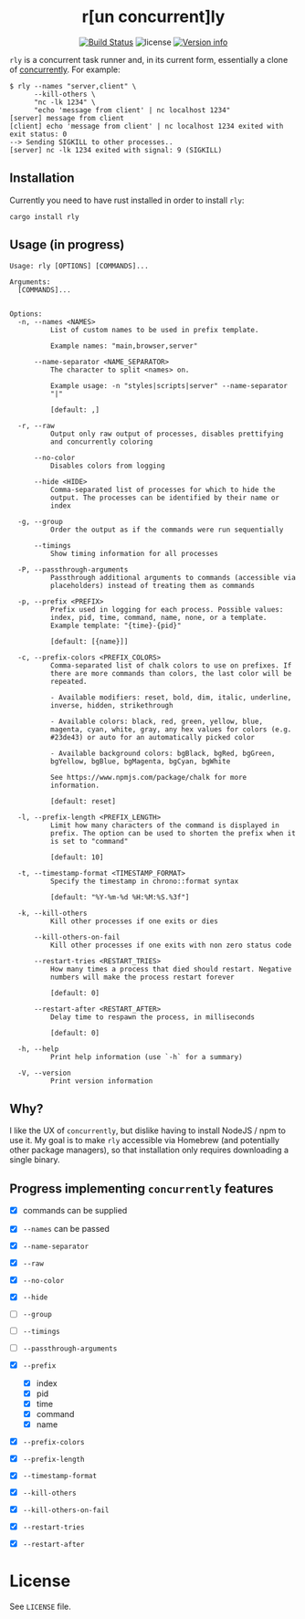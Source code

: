 <h1 align="center">r[un concurrent]ly</h1>
<p align="center">
  <a href="https://github.com/x3ro/rly/actions/workflows/ci.yml"><img src="https://github.com/x3ro/rly/actions/workflows/ci.yml/badge.svg?branch=main" alt="Build Status"></a>
  <img src="https://img.shields.io/crates/l/rly.svg" alt="license">
  <a href="https://crates.io/crates/rly"><img src="https://img.shields.io/crates/v/rly.svg?colorB=319e8c" alt="Version info"></a><br>
</p>

`rly` is a concurrent task runner and, in its current form, essentially a clone of [concurrently](https://github.com/open-cli-tools/concurrently). For example:

```
$ rly --names "server,client" \
      --kill-others \
      "nc -lk 1234" \
      "echo 'message from client' | nc localhost 1234"
[server] message from client
[client] echo 'message from client' | nc localhost 1234 exited with exit status: 0
--> Sending SIGKILL to other processes..
[server] nc -lk 1234 exited with signal: 9 (SIGKILL)
```

## Installation

Currently you need to have rust installed in order to install `rly`: 

```
cargo install rly
```

## Usage (in progress)

```
Usage: rly [OPTIONS] [COMMANDS]...

Arguments:
  [COMMANDS]...


Options:
  -n, --names <NAMES>
          List of custom names to be used in prefix template.

          Example names: "main,browser,server"

      --name-separator <NAME_SEPARATOR>
          The character to split <names> on.

          Example usage: -n "styles|scripts|server" --name-separator
          "|"

          [default: ,]

  -r, --raw
          Output only raw output of processes, disables prettifying
          and concurrently coloring

      --no-color
          Disables colors from logging

      --hide <HIDE>
          Comma-separated list of processes for which to hide the
          output. The processes can be identified by their name or
          index

  -g, --group
          Order the output as if the commands were run sequentially

      --timings
          Show timing information for all processes

  -P, --passthrough-arguments
          Passthrough additional arguments to commands (accessible via
          placeholders) instead of treating them as commands

  -p, --prefix <PREFIX>
          Prefix used in logging for each process. Possible values:
          index, pid, time, command, name, none, or a template.
          Example template: "{time}-{pid}"

          [default: [{name}]]

  -c, --prefix-colors <PREFIX_COLORS>
          Comma-separated list of chalk colors to use on prefixes. If
          there are more commands than colors, the last color will be
          repeated.

          - Available modifiers: reset, bold, dim, italic, underline,
          inverse, hidden, strikethrough

          - Available colors: black, red, green, yellow, blue,
          magenta, cyan, white, gray, any hex values for colors (e.g.
          #23de43) or auto for an automatically picked color

          - Available background colors: bgBlack, bgRed, bgGreen,
          bgYellow, bgBlue, bgMagenta, bgCyan, bgWhite

          See https://www.npmjs.com/package/chalk for more
          information.

          [default: reset]

  -l, --prefix-length <PREFIX_LENGTH>
          Limit how many characters of the command is displayed in
          prefix. The option can be used to shorten the prefix when it
          is set to "command"

          [default: 10]

  -t, --timestamp-format <TIMESTAMP_FORMAT>
          Specify the timestamp in chrono::format syntax

          [default: "%Y-%m-%d %H:%M:%S.%3f"]

  -k, --kill-others
          Kill other processes if one exits or dies

      --kill-others-on-fail
          Kill other processes if one exits with non zero status code

      --restart-tries <RESTART_TRIES>
          How many times a process that died should restart. Negative
          numbers will make the process restart forever

          [default: 0]

      --restart-after <RESTART_AFTER>
          Delay time to respawn the process, in milliseconds

          [default: 0]

  -h, --help
          Print help information (use `-h` for a summary)

  -V, --version
          Print version information
```

## Why?

I like the UX of `concurrently`, but dislike having to install NodeJS / npm to use it. My goal is to make `rly` accessible via Homebrew (and potentially other package managers), so that installation only requires downloading a single binary. 


## Progress implementing `concurrently` features

- [x] commands can be supplied
- [x] `--names` can be passed
- [x] `--name-separator`
- [x] `--raw`
- [x] `--no-color`
- [x] `--hide`
- [ ] `--group`
- [ ] `--timings`
- [ ] `--passthrough-arguments`
- [x] `--prefix`
  - [x] index
  - [x] pid
  - [x] time
  - [x] command
  - [x] name
- [x] `--prefix-colors`
- [x] `--prefix-length`
- [x] `--timestamp-format`
- [x] `--kill-others`
- [x] `--kill-others-on-fail`
- [x] `--restart-tries`
- [x] `--restart-after`


# License

See `LICENSE` file.
